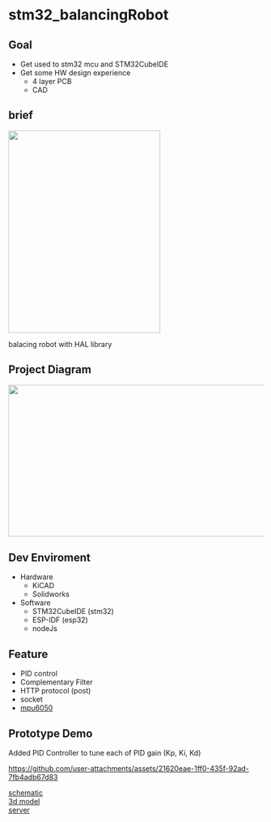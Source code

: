 # stm32_balancingRobot

## Goal
- Get used to stm32 mcu and STM32CubeIDE
- Get some HW design experience
   - 4 layer PCB
   - CAD

## brief
<img src="https://github.com/user-attachments/assets/aa3eea40-6855-4210-b87a-f6295661b627" width="300" height="400">  

balacing robot with HAL library

## Project Diagram
<img src="https://github.com/user-attachments/assets/ac75ff71-23ef-4be1-9276-8845e8abc768" width="600" height="300">  

## Dev Enviroment
- Hardware
  - KiCAD
  - Solidworks
- Software
  - STM32CubeIDE (stm32)
  - ESP-IDF (esp32)
  - nodeJs

## Feature
- PID control
- Complementary Filter
- HTTP protocol (post)
- socket
- [mpu6050](https://github.com/JwAhn0830/mpu6050)

## Prototype Demo
Added PID Controller to tune each of PID gain (Kp, Ki, Kd)

https://github.com/user-attachments/assets/21620eae-1ff0-435f-92ad-7fb4adb67d83






[schematic](https://github.com/JwAhn0830/stm32_balancingRobot/tree/main/schematic)  
[3d model](https://github.com/JwAhn0830/stm32_balancingRobot/tree/main/3Dmodel)  
[server](https://github.com/JwAhn0830/stm32_balancingRobot/tree/main/server)
